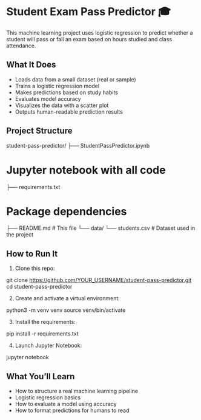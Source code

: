 # Student Exam Pass Predictor 🎓

This machine learning project uses logistic regression to predict whether a student will pass or fail an exam based on hours studied and class attendance.

## What It Does

- Loads data from a small dataset (real or sample)
- Trains a logistic regression model
- Makes predictions based on study habits
- Evaluates model accuracy
- Visualizes the data with a scatter plot
- Outputs human-readable prediction results

## Project Structure
student-pass-predictor/
├── StudentPassPredictor.ipynb 

# Jupyter notebook with all code
├── requirements.txt 

# Package dependencies
├── README.md # This file
└── data/
└── students.csv # Dataset used in the project


## How to Run It

1. Clone this repo:

git clone https://github.com/YOUR_USERNAME/student-pass-predictor.git
cd student-pass-predictor

2. Create and activate a virtual environment:

python3 -m venv venv
source venv/bin/activate

3. Install the requirements:

pip install -r requirements.txt

4. Launch Jupyter Notebook:

jupyter notebook



## What You’ll Learn

- How to structure a real machine learning pipeline
- Logistic regression basics
- How to evaluate a model using accuracy
- How to format predictions for humans to read




